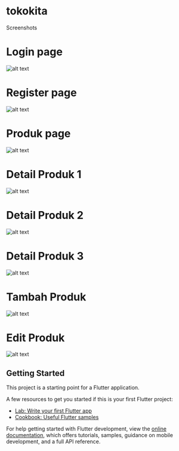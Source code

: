 # tokokita

Screenshots

# Login page
![alt text](https://github.com/Daffakhaironkhan/praktikum-tugas-4/blob/main/screenshots/login.png?raw=true)

# Register page
![alt text](https://github.com/Daffakhaironkhan/praktikum-tugas-4/blob/main/screenshots/register.png?raw=true)

# Produk page
![alt text](https://github.com/Daffakhaironkhan/praktikum-tugas-4/blob/main/screenshots/produk.png?raw=true)

# Detail Produk 1
![alt text](https://github.com/Daffakhaironkhan/praktikum-tugas-4/blob/main/screenshots/detailproduk1.png?raw=true)

# Detail Produk 2
![alt text](https://github.com/Daffakhaironkhan/praktikum-tugas-4/blob/main/screenshots/detailproduk2.png?raw=true)

# Detail Produk 3
![alt text](https://github.com/Daffakhaironkhan/praktikum-tugas-4/blob/main/screenshots/detailproduk3.png?raw=true)

# Tambah Produk
![alt text](https://github.com/Daffakhaironkhan/praktikum-tugas-4/blob/main/screenshots/tambahproduk.png?raw=true)

# Edit Produk
![alt text](https://github.com/Daffakhaironkhan/praktikum-tugas-4/blob/main/screenshots/editproduk.png?raw=true)

## Getting Started

This project is a starting point for a Flutter application.

A few resources to get you started if this is your first Flutter project:

- [Lab: Write your first Flutter app](https://docs.flutter.dev/get-started/codelab)
- [Cookbook: Useful Flutter samples](https://docs.flutter.dev/cookbook)

For help getting started with Flutter development, view the
[online documentation](https://docs.flutter.dev/), which offers tutorials,
samples, guidance on mobile development, and a full API reference.
